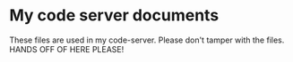 # My code server documents
These files are used in my code-server. Please don't tamper with the files.
HANDS OFF OF HERE PLEASE!
